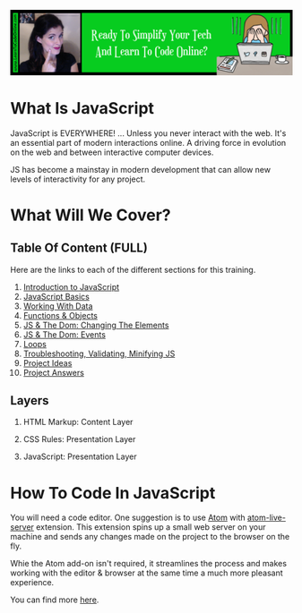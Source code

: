<a href='https://www.learntocodeonline.com/'><img src="https://github.com/ProsperousHeart/TrainingUsingJupyter/blob/master/IMGs/learn-to-code-online.png?raw=true"></img></a>

# What Is JavaScript

JavaScript is EVERYWHERE! ... Unless you never interact with the web. It's an essential part of modern interactions online. A driving force in evolution on the web and between interactive computer devices.

JS has become a mainstay in modern development that can allow new levels of interactivity for any project.

# What Will We Cover?

## Table Of Content (FULL)

Here are the links to each of the different sections for this training.

1. [Introduction to JavaScript](01_Intro_to_JS.MD)
2. [JavaScript Basics](02_JS_Basics.MD)
3. [Working With Data](03_Working_With_Data.MD)
4. [Functions & Objects](04_Functions_Objects.MD)
5. [JS & The Dom:  Changing The Elements](05_JS_Dom_ChangingElements.MD)
6. [JS & The Dom:  Events](06_JS_Dom_Events.MD)
7. [Loops](07_JS_Loops.MD)
8. [Troubleshooting, Validating, Minifying JS](08_JS_TVM.MD)
9. [Project Ideas](99_Project_Ideas.MD)
10. [Project Answers](99_Project_Ideas_ANSWERS.MD)

## Layers

1. HTML Markup:  Content Layer

2. CSS Rules:  Presentation Layer

3. JavaScript:  Presentation Layer

# How To Code In JavaScript

You will need a code editor. One suggestion is to use [Atom](https://atom.io/) with [atom-live-server](https://atom.io/packages/atom-live-server) extension. This extension spins up a small web server on your machine and sends any changes made on the project to the browser on the fly.

Whie the Atom add-on isn't required, it streamlines the process and makes working with the editor & browser at the same time a much more pleasant experience.

You can find more [here](02_JS_Basics.MD#tools-for-js-development).